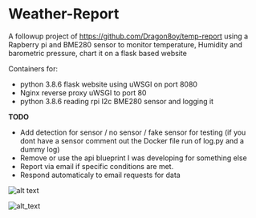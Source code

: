 # Weather-Report
A followup project of https://github.com/Dragon8oy/temp-report using a Rapberry pi and BME280 sensor to monitor temperature, Humidity and barometric pressure, chart it on a flask based website 

Containers for:
- python 3.8.6 flask website using uWSGI on port 8080
- Nginx reverse proxy uWSGI to port 80
- python 3.8.6 reading rpi I2c BME280 sensor and logging it 

**TODO**
 - Add detection for sensor / no sensor / fake sensor for testing (if you dont have a sensor comment out the Docker file run of log.py and a dummy log)
 - Remove or use the api blueprint I was developing for something else
 - Report via email if specific conditions are met.
 - Respond automaticaly to email requests for data 

![alt text](https://ihayhurst.github.io/TurgidLemonMeander/graph.png)

![alt_text](https://ihayhurst.github.io/TurgidLemonMeander/BMP280-fritzing.png)
